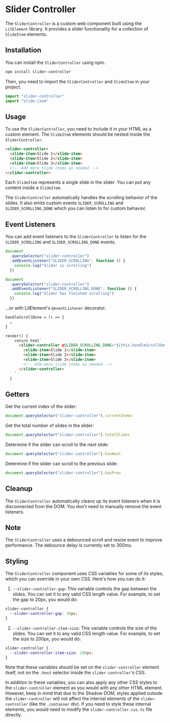 # Slider Controller

The `SliderController` is a custom web component built using the `LitElement` library. It provides a slider functionality for a collection of `SlideItem` elements.

## Installation

You can install the `SliderController` using npm.

```bash
npm install slider-controller
```

Then, you need to import the `SliderController` and `SlideItem` in your project.

```typescript
import "slider-controller"
import "slide-item"
```

## Usage

To use the `SliderController`, you need to include it in your HTML as a custom element. The `SlideItem` elements should be nested inside the `SliderController`.

```html
<slider-controller>
  <slide-item>Slide 1</slide-item>
  <slide-item>Slide 2</slide-item>
  <slide-item>Slide 3</slide-item>
  <!-- Add more slide items as needed -->
</slider-controller>
```

Each `SlideItem` represents a single slide in the slider. You can put any content inside a `SlideItem`.

The `SliderController` automatically handles the scrolling behavior of the slides. It also emits custom events `SLIDER_SCROLLING` and `SLIDER_SCROLLING_DONE` which you can listen to for custom behavior.

## Event Listeners

You can add event listeners to the `SliderController` to listen for the `SLIDER_SCROLLING` and `SLIDER_SCROLLING_DONE` events.

```javascript
document
  .querySelector("slider-controller")
  .addEventListener("SLIDER_SCROLLING", function () {
    console.log("Slider is scrolling")
  })

document
  .querySelector("slider-controller")
  .addEventListener("SLIDER_SCROLLING_DONE", function () {
    console.log("Slider has finished scrolling")
  })
```

…or with LitElement's `@eventListener` decorator.

```html
handleScrollDone = () => {
  …
}

render() {
    return html`
      <slider-controller @SLIDER_SCROLLING_DONE="${this.handleScrollDone}">
        <slide-item>Slide 1</slide-item>
        <slide-item>Slide 2</slide-item>
        <slide-item>Slide 3</slide-item>
        <!-- Add more slide items as needed -->
      </slider-controller>
    `
  }
```

## Getters

Get the current index of the slider:

```javascript
document.querySelector("slider-controller").currentIndex
```

Get the total number of slides in the slider:

```javascript
document.querySelector("slider-controller").totalSlides
```

Determine if the slider can scroll to the next slide:

```javascript
document.querySelector("slider-controller").hasNext
```

Determine if the slider can scroll to the previous slide:

```javascript
document.querySelector("slider-controller").hasPrev
```

## Cleanup

The `SliderController` automatically cleans up its event listeners when it is disconnected from the DOM. You don't need to manually remove the event listeners.

## Note

The `SliderController` uses a debounced scroll and resize event to improve performance. The debounce delay is currently set to 300ms.

## Styling

The `SliderController` component uses CSS variables for some of its styles, which you can override in your own CSS. Here's how you can do it:

1. `--slider-controller-gap`: This variable controls the gap between the slides. You can set it to any valid CSS length value. For example, to set the gap to 20px, you would do:

```css
slider-controller {
  --slider-controller-gap: 20px;
}
```

2. `--slider-controller-item-size`: This variable controls the size of the slides. You can set it to any valid CSS length value. For example, to set the size to 200px, you would do:

```css
slider-controller {
  --slider-controller-item-size: 200px;
}
```

Note that these variables should be set on the `slider-controller` element itself, not on the `:host` selector inside the `slider-controller`'s CSS.

In addition to these variables, you can also apply any other CSS styles to the `slider-controller` element as you would with any other HTML element. However, keep in mind that due to the Shadow DOM, styles applied outside the `slider-controller` will not affect the internal elements of the `slider-controller` (like the `.container` div). If you need to style these internal elements, you would need to modify the `slider-controller.css.ts` file directly.

